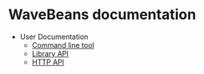 # WaveBeans documentation

<!-- START doctoc generated TOC please keep comment here to allow auto update -->
<!-- DON'T EDIT THIS SECTION, INSTEAD RE-RUN doctoc TO UPDATE -->
<!-- END doctoc generated TOC please keep comment here to allow auto update -->


* User Documentation
    * [Command line tool](user/cli/readme.md)
    * [Library API](user/lib/readme.md)
    * [HTTP API](user/http/readme.md)
